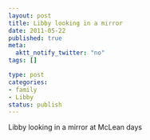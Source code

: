 ```yaml
--- 
layout: post
title: Libby looking in a mirror
date: 2011-05-22
published: true
meta: 
  aktt_notify_twitter: "no"
tags: []

type: post
categories: 
- family
- Libby
status: publish
---
```

Libby looking in a mirror at McLean days

[](http://eick.us/files/2011/05/A2D7FB87-B302-41BA-A102-866301DCC8820.jpg)
